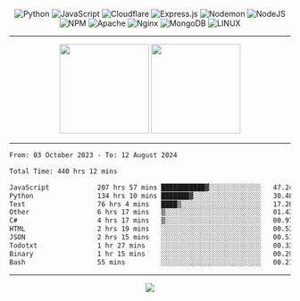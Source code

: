 <div align="center">
  
![Python](https://img.shields.io/badge/python-3670A0?style=for-the-badge&logo=python&logoColor=ffdd54) ![JavaScript](https://img.shields.io/badge/javascript-%23323330.svg?style=for-the-badge&logo=javascript&logoColor=%23F7DF1E) ![Cloudflare](https://img.shields.io/badge/Cloudflare-F38020?style=for-the-badge&logo=Cloudflare&logoColor=white) ![Express.js](https://img.shields.io/badge/express.js-%23404d59.svg?style=for-the-badge&logo=express&logoColor=%2361DAFB) ![Nodemon](https://img.shields.io/badge/NODEMON-%23323330.svg?style=for-the-badge&logo=nodemon&logoColor=%BBDEAD) ![NodeJS](https://img.shields.io/badge/node.js-6DA55F?style=for-the-badge&logo=node.js&logoColor=white) ![NPM](https://img.shields.io/badge/NPM-%23CB3837.svg?style=for-the-badge&logo=npm&logoColor=white) ![Apache](https://img.shields.io/badge/apache-%23D42029.svg?style=for-the-badge&logo=apache&logoColor=white) ![Nginx](https://img.shields.io/badge/nginx-%23009639.svg?style=for-the-badge&logo=nginx&logoColor=white) ![MongoDB](https://img.shields.io/badge/MongoDB-%234ea94b.svg?style=for-the-badge&logo=mongodb&logoColor=white) ![LINUX](https://img.shields.io/badge/Linux-FCC624?style=for-the-badge&logo=linux&logoColor=black)

---


<img src="https://github-readme-streak-stats.herokuapp.com/?user=anotherrandomonline&theme=react" height="160"/>
  
<img src="https://github-readme-stats.vercel.app/api?username=anotherrandomonline&show_icons=true&include_all_commits=true&theme=react" height="160"/>
</div>

---

<!--START_SECTION:waka-->

```txt
From: 03 October 2023 - To: 12 August 2024

Total Time: 440 hrs 12 mins

JavaScript            207 hrs 57 mins ███████████▓░░░░░░░░░░░░░   47.24 %
Python                134 hrs 10 mins ███████▓░░░░░░░░░░░░░░░░░   30.48 %
Text                  76 hrs 4 mins   ████▒░░░░░░░░░░░░░░░░░░░░   17.28 %
Other                 6 hrs 17 mins   ▒░░░░░░░░░░░░░░░░░░░░░░░░   01.43 %
C#                    4 hrs 17 mins   ▒░░░░░░░░░░░░░░░░░░░░░░░░   00.97 %
HTML                  2 hrs 19 mins   ░░░░░░░░░░░░░░░░░░░░░░░░░   00.53 %
JSON                  2 hrs 15 mins   ░░░░░░░░░░░░░░░░░░░░░░░░░   00.51 %
Todotxt               1 hr 27 mins    ░░░░░░░░░░░░░░░░░░░░░░░░░   00.33 %
Binary                1 hr 15 mins    ░░░░░░░░░░░░░░░░░░░░░░░░░   00.29 %
Bash                  55 mins         ░░░░░░░░░░░░░░░░░░░░░░░░░   00.21 %
```

<!--END_SECTION:waka-->

---

<div align="center">
  
![](https://github-profile-trophy.vercel.app/?username=anotherrandomonline&theme=darkhub&no-frame=true&no-bg=true&margin-w=4)

</div>
